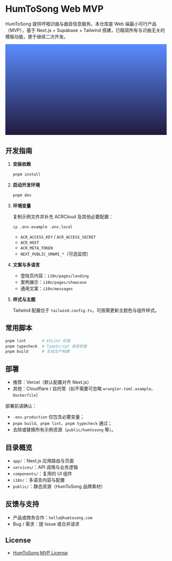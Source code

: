 # HumToSong Web MVP

HumToSong 提供哼唱识曲与曲目信息服务。本仓库是 Web 端最小可行产品（MVP），基于 Next.js + Supabase + Tailwind 搭建，已精简所有与识曲无关的模板功能，便于继续二次开发。

![preview](preview.png)

## 开发指南

1. **安装依赖**

   ```bash
   pnpm install
   ```

2. **启动开发环境**

   ```bash
   pnpm dev
   ```

3. **环境变量**

   复制示例文件并补充 ACRCloud 及其他必要配置：

   ```bash
   cp .env.example .env.local
   ```

   - `ACR_ACCESS_KEY` / `ACR_ACCESS_SECRET`
   - `ACR_HOST`
   - `ACR_META_TOKEN`
   - `NEXT_PUBLIC_UMAMI_*`（可选监控）

4. **文案与多语言**

   - 登陆页内容：`i18n/pages/landing`
   - 案例展示：`i18n/pages/showcase`
   - 通用文案：`i18n/messages`

5. **样式与主题**

   Tailwind 配置位于 `tailwind.config.ts`，可按需更新主题色与组件样式。

## 常用脚本

```bash
pnpm lint       # ESLint 检查
pnpm typecheck  # TypeScript 类型检查
pnpm build      # 生成生产构建
```

## 部署

- 推荐：Vercel（默认配置对齐 Next.js）
- 其他：Cloudflare / 自托管（如不需要可忽略 `wrangler.toml.example`、`Dockerfile`）

部署前请确认：

- `.env.production` 仅包含必要变量；
- `pnpm build`、`pnpm lint`、`pnpm typecheck` 通过；
- 去除或替换所有示例资源（`public/humtosong` 等）。

## 目录概览

- `app/`：Next.js 应用路由与页面
- `services/`：API 调用与业务逻辑
- `components/`：复用的 UI 组件
- `i18n/`：多语言内容与配置
- `public/`：静态资源（HumToSong 品牌素材）

## 反馈与支持

- 产品或商务合作：`hello@humtosong.com`
- Bug / 需求：提 Issue 或合并请求

## License

- [HumToSong MVP License](LICENSE)
